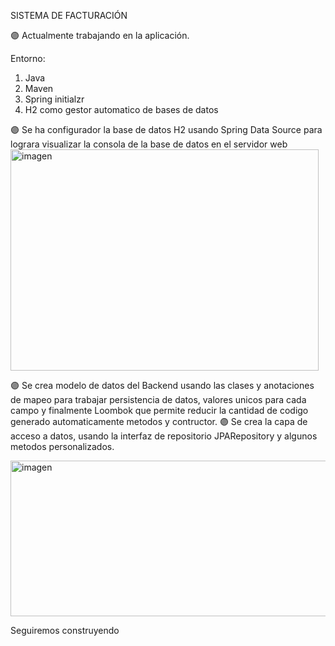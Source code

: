 SISTEMA DE FACTURACIÓN

🟣 Actualmente trabajando en la aplicación.

Entorno:

1. Java
2. Maven
3. Spring initialzr
4. H2 como gestor automatico de bases de datos


🟣 Se ha configurador la base de datos H2 usando Spring Data Source para lograra visualizar la consola de la base de datos en el servidor web
<img width="493" height="354" alt="imagen" src="https://github.com/user-attachments/assets/58699606-8b32-4842-91e1-771620278da1" />


🟣 Se crea modelo de datos del Backend usando las clases y anotaciones de mapeo para trabajar persistencia de datos, valores unicos para cada campo y finalmente Loombok que permite reducir la cantidad de codigo generado automaticamente metodos y contructor.
🟣 Se crea la capa de acceso a datos, usando la interfaz de repositorio JPARepository y algunos metodos personalizados.

<img width="585" height="249" alt="imagen" src="https://github.com/user-attachments/assets/03cecaf1-52fc-4c06-8d74-43a4de02e9be" />

Seguiremos construyendo




